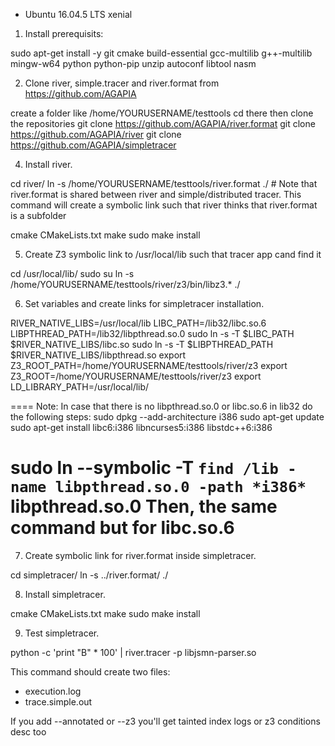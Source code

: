 - Ubuntu 16.04.5 LTS xenial

1. Install prerequisits:

sudo apt-get install -y git cmake build-essential gcc-multilib g++-multilib mingw-w64 python  python-pip unzip autoconf libtool nasm

2. Clone river, simple.tracer and river.format from https://github.com/AGAPIA

create a folder like /home/YOURUSERNAME/testtools
cd there
then clone the repositories
git clone https://github.com/AGAPIA/river.format
git clone https://github.com/AGAPIA/river
git clone https://github.com/AGAPIA/simpletracer


4. Install river.

cd river/
ln -s /home/YOURUSERNAME/testtools/river.format ./  # Note that river.format is shared between river and simple/distributed tracer. This command will create a symbolic link such that river thinks that river.format is a subfolder

cmake CMakeLists.txt
make
sudo make install

5. Create Z3 symbolic link to /usr/local/lib such that tracer app cand find it

cd /usr/local/lib/
sudo su
ln -s /home/YOURUSERNAME/testtools/river/z3/bin/libz3.* ./


6. Set variables and create links for simpletracer installation.

RIVER_NATIVE_LIBS=/usr/local/lib
LIBC_PATH=/lib32/libc.so.6
LIBPTHREAD_PATH=/lib32/libpthread.so.0
sudo ln -s -T $LIBC_PATH $RIVER_NATIVE_LIBS/libc.so
sudo ln -s -T $LIBPTHREAD_PATH $RIVER_NATIVE_LIBS/libpthread.so
export Z3_ROOT_PATH=/home/YOURUSERNAME/testtools/river/z3
export Z3_ROOT=/home/YOURUSERNAME/testtools/river/z3
export LD_LIBRARY_PATH=/usr/local/lib/


====
Note: In case that there is no libpthread.so.0 or libc.so.6 in lib32 do the following steps:
sudo dpkg --add-architecture i386
sudo apt-get update
sudo apt-get install libc6:i386 libncurses5:i386 libstdc++6:i386

sudo ln --symbolic -T `find /lib -name libpthread.so.0 -path *i386*` libpthread.so.0
Then, the same command but for libc.so.6
====


7. Create symbolic link for river.format inside simpletracer.

cd simpletracer/
ln -s ../river.format/ ./


8. Install simpletracer.

cmake CMakeLists.txt
make
sudo make install

9. Test simpletracer.

python -c 'print "B" * 100' | river.tracer -p libjsmn-parser.so

This command should create two files:
- execution.log
- trace.simple.out

If you add --annotated or --z3 you'll get tainted index logs or z3 conditions desc too



